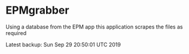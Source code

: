 # EPMgrabber
Using a database from the EPM app this application scrapes the files as required


Latest backup: Sun Sep 29 20:50:01 UTC 2019
